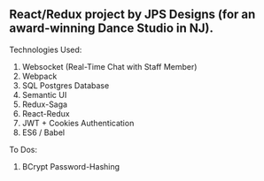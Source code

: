 ## React/Redux project by JPS Designs (for an award-winning Dance Studio in NJ). 

Technologies Used:
1) Websocket (Real-Time Chat with Staff Member)
2) Webpack
3) SQL Postgres Database
4) Semantic UI
5) Redux-Saga
6) React-Redux
7) JWT + Cookies Authentication
8) ES6 / Babel

To Dos:
1) BCrypt Password-Hashing
